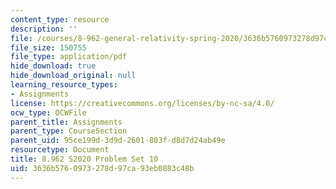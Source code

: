 ```yaml
---
content_type: resource
description: ''
file: /courses/8-962-general-relativity-spring-2020/3636b5760973278d97ca93eb0883c48b_MIT8_962S20_pset10.pdf
file_size: 150755
file_type: application/pdf
hide_download: true
hide_download_original: null
learning_resource_types:
- Assignments
license: https://creativecommons.org/licenses/by-nc-sa/4.0/
ocw_type: OCWFile
parent_title: Assignments
parent_type: CourseSection
parent_uid: 95ce199d-3d9d-2601-803f-d8d7d24ab49e
resourcetype: Document
title: 8.962 S2020 Problem Set 10
uid: 3636b576-0973-278d-97ca-93eb0883c48b
---
```


